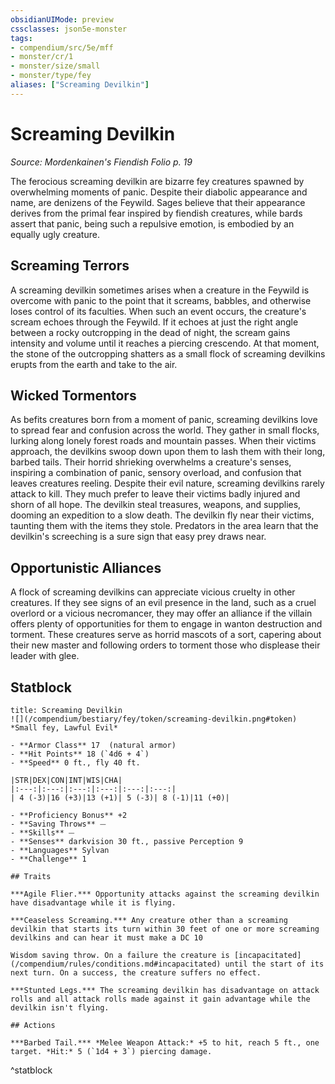 ```yaml
---
obsidianUIMode: preview
cssclasses: json5e-monster
tags:
- compendium/src/5e/mff
- monster/cr/1
- monster/size/small
- monster/type/fey
aliases: ["Screaming Devilkin"]
---
```

# Screaming Devilkin
*Source: Mordenkainen's Fiendish Folio p. 19*  

The ferocious screaming devilkin are bizarre fey creatures spawned by overwhelming moments of panic. Despite their diabolic appearance and name, are denizens of the Feywild. Sages believe that their appearance derives from the primal fear inspired by fiendish creatures, while bards assert that panic, being such a repulsive emotion, is embodied by an equally ugly creature.

## Screaming Terrors

A screaming devilkin sometimes arises when a creature in the Feywild is overcome with panic to the point that it screams, babbles, and otherwise loses control of its faculties. When such an event occurs, the creature's scream echoes through the Feywild. If it echoes at just the right angle between a rocky outcropping in the dead of night, the scream gains intensity and volume until it reaches a piercing crescendo. At that moment, the stone of the outcropping shatters as a small flock of screaming devilkins erupts from the earth and take to the air.

## Wicked Tormentors

As befits creatures born from a moment of panic, screaming devilkins love to spread fear and confusion across the world. They gather in small flocks, lurking along lonely forest roads and mountain passes. When their victims approach, the devilkins swoop down upon them to lash them with their long, barbed tails. Their horrid shrieking overwhelms a creature's senses, inspiring a combination of panic, sensory overload, and confusion that leaves creatures reeling. Despite their evil nature, screaming devilkins rarely attack to kill. They much prefer to leave their victims badly injured and shorn of all hope. The devilkin steal treasures, weapons, and supplies, dooming an expedition to a slow death. The devilkin fly near their victims, taunting them with the items they stole. Predators in the area learn that the devilkin's screeching is a sure sign that easy prey draws near.

## Opportunistic Alliances

A flock of screaming devilkins can appreciate vicious cruelty in other creatures. If they see signs of an evil presence in the land, such as a cruel overlord or a vicious necromancer, they may offer an alliance if the villain offers plenty of opportunities for them to engage in wanton destruction and torment. These creatures serve as horrid mascots of a sort, capering about their new master and following orders to torment those who displease their leader with glee.

## Statblock

```ad-statblock
title: Screaming Devilkin
![](/compendium/bestiary/fey/token/screaming-devilkin.png#token)
*Small fey, Lawful Evil*

- **Armor Class** 17  (natural armor)
- **Hit Points** 18 (`4d6 + 4`)
- **Speed** 0 ft., fly 40 ft.

|STR|DEX|CON|INT|WIS|CHA|
|:---:|:---:|:---:|:---:|:---:|:---:|
| 4 (-3)|16 (+3)|13 (+1)| 5 (-3)| 8 (-1)|11 (+0)|

- **Proficiency Bonus** +2
- **Saving Throws** ⏤
- **Skills** ⏤
- **Senses** darkvision 30 ft., passive Perception 9
- **Languages** Sylvan
- **Challenge** 1

## Traits

***Agile Flier.*** Opportunity attacks against the screaming devilkin have disadvantage while it is flying.

***Ceaseless Screaming.*** Any creature other than a screaming devilkin that starts its turn within 30 feet of one or more screaming devilkins and can hear it must make a DC 10

Wisdom saving throw. On a failure the creature is [incapacitated](/compendium/rules/conditions.md#incapacitated) until the start of its next turn. On a success, the creature suffers no effect.

***Stunted Legs.*** The screaming devilkin has disadvantage on attack rolls and all attack rolls made against it gain advantage while the devilkin isn't flying.

## Actions

***Barbed Tail.*** *Melee Weapon Attack:* +5 to hit, reach 5 ft., one target. *Hit:* 5 (`1d4 + 3`) piercing damage.
```
^statblock